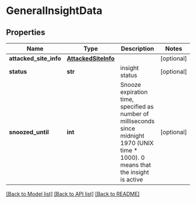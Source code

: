 # GeneralInsightData

## Properties
Name | Type | Description | Notes
------------ | ------------- | ------------- | -------------
**attacked_site_info** | [**AttackedSiteInfo**](AttackedSiteInfo.md) |  | [optional] 
**status** | **str** | insight status | [optional] 
**snoozed_until** | **int** | Snooze expiration time, specified as number of milliseconds since midnight 1970 (UNIX time * 1000). 0 means that the insight is active | [optional] 

[[Back to Model list]](../README.md#documentation-for-models) [[Back to API list]](../README.md#documentation-for-api-endpoints) [[Back to README]](../README.md)

